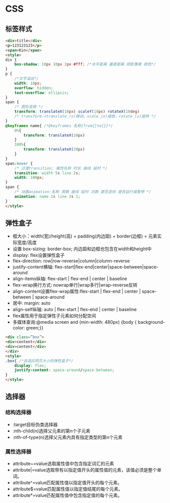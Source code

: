 # CSS
## 标签样式
```html
<div>title</div>
<p>123123123</p>
<span>Kin</span>
<style>
div {
	box-shadow: 10px 10px 2px #fff; /*水平距离 垂直距离 阴影像素 颜色*/
}
p {
	/*文字溢出*/
	width: 10px;
	overflow: hidden;
	text-overflow: ellipsis;
}
span {
	/* 图形变换 */
	transform: translateX(10px) scaleY(10px) rotateX(10deg)
	/* transform->translate_(x)移动，scale_(x)缩放，rotate_(x)旋转 */
}
@keyframes name{ /*@keyframes 名称{from{}to{}}*/
	0%{
		transform: translateX(10px)
	}
	100%{
		transform: translateX(20px)
	}
}
span:hover {
	/* 过渡transition: 属性名称 时长 曲线 延时 */
	transition: width 5s line 2s;
	width: 100px;
}
span {
	/* 动画animation:名称 周期 曲线 延时 次数 是否逆向 是否运行或暂停 */
	animation: name 1s line 2s 1;
}
</style>
```
## 弹性盒子
- 框大小：width(宽)/height(高) + padding(内边距) + border(边框) = 元素实际宽度/高度
- 设置 box-sizing: border-box; 内边距和边框也包含在width和height中
- display: flex设置弹性盒子
- flex-direction: row|row-reverse|column|column-reverse
- justify-content横轴: flex-start|flex-end|center|space-between|space-around
- align-items纵轴: flex-start | flex-end | center | baseline
- flex-wrap换行方式: nowrap单行|wrap多行|wrap-reverse反转
- align-content设置flex-wrap属性:flex-start | flex-end | center | space-between | space-around
- 居中: margin: auto
- align-self纵轴: auto | flex-start | flex-end | center | baseline
- flex属性用于指定弹性子元素如何分配空间
- 多媒体查询:@media screen and (min-width: 480px) {body { background-color: green;}}
```html
<div class=”box”>
<div>content</div>
<div>content</div>
</div>
<style>
.box{ /*自适应网页大小的弹性盒子*/
	display: flex;
	justify-content: space-around/space-between;
}
</style>
```
## 选择器
### 结构选择器
- :target目标伪类选择器
- :nth-child(n)选择父元素的第n个子元素
- :nth-of-type(n)选择父元素内具有指定类型的第n个元素
### 属性选择器
- attribute~=value选取属性值中包含指定词汇的元素
- attribute|=value选取带有以指定值开头的属性值的元素，该值必须是整个单词。
- attribute^=value匹配属性值以指定值开头的每个元素。
- attribute$=value匹配属性值以指定值结尾的每个元素。
- attribute*=value匹配属性值中包含指定值的每个元素。